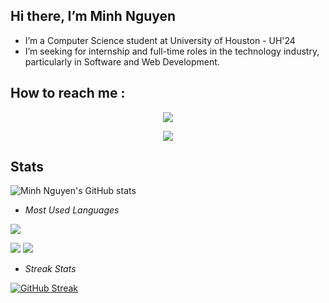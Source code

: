 ## Hi there, I’m Minh Nguyen
- I’m a Computer Science student at University of Houston - UH'24
- I’m seeking for internship and full-time roles in the technology industry, particularly in Software and Web Development.
## How to reach me :
<div align='center'>
  
  [<img src="https://img.shields.io/badge/LinkedIn-0077B5?style=for-the-badge&logo=linkedin&logoColor=white" target="_blank"/>](https://www.linkedin.com/in/ndminhvn/)
  
  [<img src="https://img.shields.io/badge/Gmail-D14836?style=for-the-badge&logo=gmail&logoColor=white" />](mailto:vn.ndminh@gmail.com)
</div>

## Stats
![Minh Nguyen's GitHub stats](https://github-readme-stats.vercel.app/api?username=ndminhvn&count_private=true&show_icons=true&theme=tokyonight&hide_border=true)

- _Most Used Languages_

[![](https://github-readme-stats.vercel.app/api/top-langs/?username=ndminhvn&langs_count=9&theme=tokyonight&layout=compact&hide=makefile,jupyter%20notebook&hide_border=true)](https://github.com/anuraghazra/github-readme-stats)

![](http://github-profile-summary-cards.vercel.app/api/cards/repos-per-language?username=ndminhvn&theme=tokyonight)
![](http://github-profile-summary-cards.vercel.app/api/cards/most-commit-language?username=ndminhvn&theme=tokyonight)
- _Streak Stats_

[![GitHub Streak](https://github-readme-streak-stats.herokuapp.com/?user=ndminhvn&theme=tokyonight&hide_border=true)](https://git.io/streak-stats)

<!---
ndminhvn/ndminhvn is a ✨ special ✨ repository because its `README.md` (this file) appears on your GitHub profile.
You can click the Preview link to take a look at your changes.
--->
